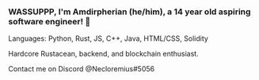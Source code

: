 ### WASSUPPP, I'm Amdirpherian (he/him), a 14 year old aspiring software engineer! 👋

Languages: Python, Rust, JS, C++, Java, HTML/CSS, Solidity

Hardcore Rustacean, backend, and blockchain enthusiast.

Contact me on Discord @Necloremius#5056







<!--
**Amdirpherian/Amdirpherian** is a ✨ _special_ ✨ repository because its `README.md` (this file) appears on your GitHub profile.

